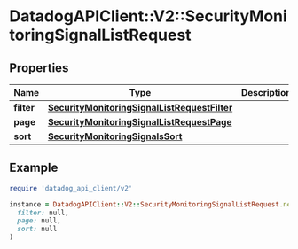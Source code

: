 # DatadogAPIClient::V2::SecurityMonitoringSignalListRequest

## Properties

| Name       | Type                                                                                          | Description | Notes      |
| ---------- | --------------------------------------------------------------------------------------------- | ----------- | ---------- |
| **filter** | [**SecurityMonitoringSignalListRequestFilter**](SecurityMonitoringSignalListRequestFilter.md) |             | [optional] |
| **page**   | [**SecurityMonitoringSignalListRequestPage**](SecurityMonitoringSignalListRequestPage.md)     |             | [optional] |
| **sort**   | [**SecurityMonitoringSignalsSort**](SecurityMonitoringSignalsSort.md)                         |             | [optional] |

## Example

```ruby
require 'datadog_api_client/v2'

instance = DatadogAPIClient::V2::SecurityMonitoringSignalListRequest.new(
  filter: null,
  page: null,
  sort: null
)
```
